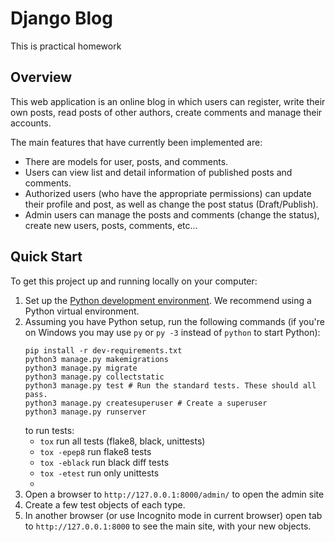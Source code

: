 # Django Blog

This is practical homework

## Overview

This web application is an online blog in which users can register, write their own posts, read posts of other authors, create comments and manage their accounts.

The main features that have currently been implemented are:

* There are models for user, posts, and comments.
* Users can view list and detail information of published posts and comments.
* Authorized users (who have the appropriate permissions) can update their profile and post, as well as change the post status (Draft/Publish).
* Admin users can manage the posts and comments (change the status), create new users, posts, comments, etc...

## Quick Start

To get this project up and running locally on your computer:
1. Set up the [Python development environment](https://developer.mozilla.org/en-US/docs/Learn/Server-side/Django/development_environment).
   We recommend using a Python virtual environment.
1. Assuming you have Python setup, run the following commands (if you're on Windows you may use `py` or `py -3` instead of `python` to start Python):
   ```
   pip install -r dev-requirements.txt
   python3 manage.py makemigrations
   python3 manage.py migrate
   python3 manage.py collectstatic
   python3 manage.py test # Run the standard tests. These should all pass.
   python3 manage.py createsuperuser # Create a superuser
   python3 manage.py runserver
   ```
   to run tests:
   - `tox` run all tests (flake8, black, unittests)
   - `tox -epep8` run flake8 tests
   - `tox -eblack` run black diff tests
   - `tox -etest` run only unittests
   - 
1. Open a browser to `http://127.0.0.1:8000/admin/` to open the admin site
1. Create a few test objects of each type.
1. In another browser (or use Incognito mode in current browser) open tab to `http://127.0.0.1:8000` to see the main site, with your new objects.
